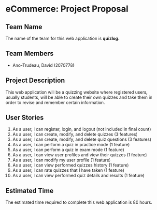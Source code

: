 # eCommerce: Project Proposal

## Team Name

The name of the team for this web application is **quizlog**. 

## Team Members

- Ano-Trudeau, David (2070778)

## Project Description

This web application will be a quizzing website where registered users, usually students, will be able to create their own quizzes and take them in order to revise and remember certain information.

## User Stories

1. As a user, I can register, login, and logout (not included in final count)
2. As a user, I can create, modify, and delete quizzes (3 features)
3. As a user, I can create, modify, and delete quiz questions (3 features)
4. As a user, I can perform a quiz in practice mode (1 feature)
5. As a user, I can perform a quiz in exam mode (1 feature)
6. As a user, I can view user profiles and view their quizzes (1 feature)
7. As a user, I can modify my user profile (1 feature)
8. As a user, I can view performed quizzes history (1 feature)
9. As a user, I can rate quizzes that I have taken (1 feature)
10. As a user, I can view performed quiz details and results (1 feature)

## Estimated Time

The estimated time required to complete this web application is 80 hours.

